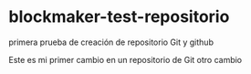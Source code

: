 # blockmaker-test-repositorio
primera prueba de creación de repositorio Git y github

Este es mi primer cambio en un repositorio de Git
otro cambio


